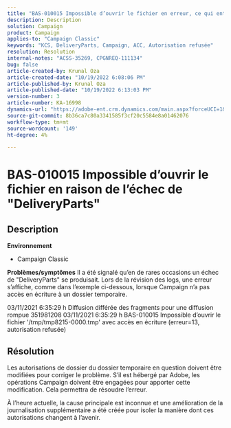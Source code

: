 ```yaml
---
title: "BAS-010015 Impossible d’ouvrir le fichier en erreur, ce qui entraîne l’échec de \"DeliveryParts\""
description: Description
solution: Campaign
product: Campaign
applies-to: "Campaign Classic"
keywords: "KCS, DeliveryParts, Campaign, ACC, Autorisation refusée"
resolution: Resolution
internal-notes: "ACSS-35269, CPGNREQ-111134"
bug: false
article-created-by: Krunal Oza
article-created-date: "10/19/2022 6:08:06 PM"
article-published-by: Krunal Oza
article-published-date: "10/19/2022 6:13:03 PM"
version-number: 3
article-number: KA-16998
dynamics-url: "https://adobe-ent.crm.dynamics.com/main.aspx?forceUCI=1&pagetype=entityrecord&etn=knowledgearticle&id=27565ff7-d84f-ed11-bba2-00224808679b"
source-git-commit: 8b36ca7c80a3341585f3cf20c5584e8a01462076
workflow-type: tm+mt
source-wordcount: '149'
ht-degree: 4%

---
```


# BAS-010015 Impossible d’ouvrir le fichier en raison de l’échec de &quot;DeliveryParts&quot;

## Description

<b>Environnement</b>
- Campaign Classic



<b>Problèmes/symptômes</b>
Il a été signalé qu’en de rares occasions un échec de &quot;DeliveryParts&quot; se produisait. Lors de la révision des logs, une erreur s’affiche, comme dans l’exemple ci-dessous, lorsque Campaign n’a pas accès en écriture à un dossier temporaire.

03/11/2021 6:35:29 h Diffusion différée des fragments pour une diffusion rompue 351981208 03/11/2021 6:35:29 h BAS-010015 Impossible d’ouvrir le fichier &#39;/tmp/tmp8215-0000.tmp&#39; avec accès en écriture (erreur=13, autorisation refusée)




## Résolution


Les autorisations de dossier du dossier temporaire en question doivent être modifiées pour corriger le problème. S’il est hébergé par Adobe, les opérations Campaign doivent être engagées pour apporter cette modification. Cela permettra de résoudre l’erreur.

À l’heure actuelle, la cause principale est inconnue et une amélioration de la journalisation supplémentaire a été créée pour isoler la manière dont ces autorisations changent à l’avenir.
